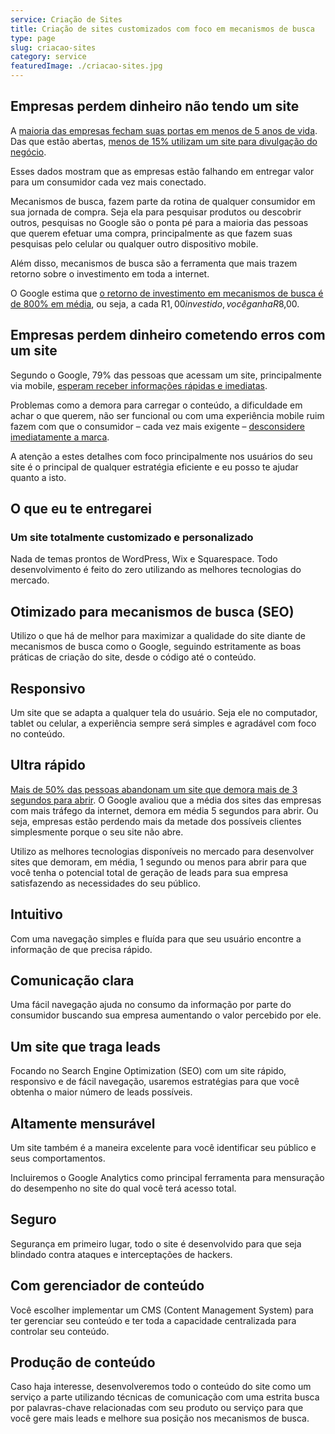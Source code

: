 ```yaml
---
service: Criação de Sites
title: Criação de sites customizados com foco em mecanismos de busca
type: page
slug: criacao-sites
category: service
featuredImage: ./criacao-sites.jpg
---
```


## Empresas perdem dinheiro não tendo um site

A [maioria das empresas fecham suas portas em menos de 5 anos de vida](https://biblioteca.ibge.gov.br/visualizacao/livros/liv101671.pdf). Das que estão abertas, [menos de 15% utilizam um site para divulgação do negócio](http://www.sp.agenciasebrae.com.br/sites/asn/uf/SP/internet-e-usada-por-342-dos-pequenos-negocios-para-divulgacao,eca1e4ecfa6f0610VgnVCM1000004c00210aRCRD).

Esses dados mostram que as empresas estão falhando em entregar valor para um consumidor cada vez mais conectado.

Mecanismos de busca, fazem parte da rotina de qualquer consumidor em sua jornada de compra. Seja ela para pesquisar produtos ou descobrir outros, pesquisas no Google são o ponta pé para a maioria das pessoas que querem efetuar uma compra, principalmente as que fazem suas pesquisas pelo celular ou qualquer outro dispositivo mobile.

Além disso, mecanismos de busca são a ferramenta que mais trazem retorno sobre o investimento em toda a internet.

O Google estima que [o retorno de investimento em mecanismos de busca é de 800% em média](https://economicimpact.google.com/methodology/), ou seja, a cada R$1,00 investido, você ganha R$8,00.

## Empresas perdem dinheiro cometendo erros com um site

Segundo o Google, 79% das pessoas que acessam um site, principalmente via mobile, [esperam receber informações rápidas e imediatas](https://www.thinkwithgoogle.com/intl/pt-br/marketing-resources/micro-momentos/como-conquistar-o-consumidor-em-tempos-de-imediatismo/).

Problemas como a demora para carregar o conteúdo, a dificuldade em achar o que querem, não ser funcional ou com uma experiência mobile ruim fazem com que o consumidor – cada vez mais exigente – [desconsidere imediatamente a marca](https://www.thinkwithgoogle.com/intl/pt-br/marketing-resources/micro-momentos/como-conquistar-o-consumidor-em-tempos-de-imediatismo/).

A atenção a estes detalhes com foco principalmente nos usuários do seu site é o principal de qualquer estratégia eficiente e eu posso te ajudar quanto a isto.

## O que eu te entregarei

### Um site totalmente customizado e personalizado

Nada de temas prontos de WordPress, Wix e Squarespace. Todo desenvolvimento é feito do zero utilizando as melhores tecnologias do mercado.

## Otimizado para mecanismos de busca (SEO)

Utilizo o que há de melhor para maximizar a qualidade do site diante de mecanismos de busca como o Google, seguindo estritamente as boas práticas de criação do site, desde o código até o conteúdo.

## Responsivo

Um site que se adapta a qualquer tela do usuário. Seja ele no computador, tablet ou celular, a experiência sempre será simples e agradável com foco no conteúdo.

## Ultra rápido

[Mais de 50% das pessoas abandonam um site que demora mais de 3 segundos para abrir](https://www.thinkwithgoogle.com/marketing-resources/data-measurement/mobile-page-speed-new-industry-benchmarks/). O Google avaliou que a média dos sites das empresas com mais tráfego da internet, demora em média 5 segundos para abrir. Ou seja, empresas estão perdendo mais da metade dos possíveis clientes simplesmente porque o seu site não abre.

Utilizo as melhores tecnologias disponíveis no mercado para desenvolver sites que demoram, em média, 1 segundo ou menos para abrir para que você tenha o potencial total de geração de leads para sua empresa satisfazendo as necessidades do seu público.

## Intuitivo

Com uma navegação simples e fluída para que seu usuário encontre a informação de que precisa rápido.

## Comunicação clara

Uma fácil navegação ajuda no consumo da informação por parte do consumidor buscando sua empresa aumentando o valor percebido por ele.

## Um site que traga leads

Focando no Search Engine Optimization (SEO) com um site rápido, responsivo e de fácil navegação, usaremos estratégias para que você obtenha o maior número de leads possíveis.

## Altamente mensurável

Um site também é a maneira excelente para você identificar seu público e seus comportamentos.

Incluiremos o Google Analytics como principal ferramenta para mensuração do desempenho no site do qual você terá acesso total.

## Seguro

Segurança em primeiro lugar, todo o site é desenvolvido para que seja blindado contra ataques e interceptações de hackers.

## Com gerenciador de conteúdo

Você escolher implementar um CMS (Content Management System) para ter gerenciar seu conteúdo e ter toda a capacidade centralizada para controlar seu conteúdo.

## Produção de conteúdo

Caso haja interesse, desenvolveremos todo o conteúdo do site como um serviço a parte utilizando técnicas de comunicação com uma estrita busca por palavras-chave relacionadas com seu produto ou serviço para que você gere mais leads e melhore sua posição nos mecanismos de busca.
